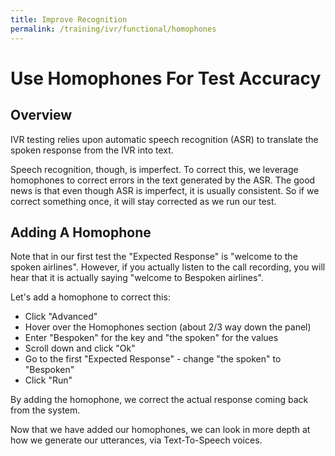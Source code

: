 ```yaml
---
title: Improve Recognition
permalink: /training/ivr/functional/homophones
---
```

# Use Homophones For Test Accuracy

## Overview
IVR testing relies upon automatic speech recognition (ASR) to translate the spoken response from the IVR into text.

Speech recognition, though, is imperfect. To correct this, we leverage homophones to correct errors in the text generated by the ASR. The good news is that even though ASR is imperfect, it is usually consistent. So if we correct something once, it will stay corrected as we run our test.

## Adding A Homophone
Note that in our first test the "Expected Response" is "welcome to the spoken airlines". However, if you actually listen to the call recording, you will hear that it is actually saying "welcome to Bespoken airlines".

Let's add a homophone to correct this:
* Click "Advanced"
* Hover over the Homophones section (about 2/3 way down the panel)
* Enter "Bespoken" for the key and "the spoken" for the values
* Scroll down and click "Ok"
* Go to the first "Expected Response" - change "the spoken" to "Bespoken"
* Click "Run"

By adding the homophone, we correct the actual response coming back from the system.

Now that we have added our homophones, we can look in more depth at how we generate our utterances, via Text-To-Speech voices.